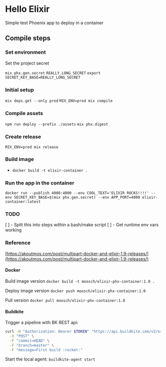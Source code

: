 # Hello Elixir

Simple test Phoenix app to deploy in a container

## Compile steps

### Set environment

Set the project secret

`mix phx.gen.secret`
`REALLY_LONG_SECRET`
`export SECRET_KEY_BASE=REALLY_LONG_SECRET`

### Initial setup

`mix deps.get --only prod`
`MIX_ENV=prod mix compile`

### Compile assets

`npm run deploy --prefix ./assets`
`mix phx.digest`

### Create release

`MIX_ENV=prod mix release`


### Build image
- `docker build -t elixir-container .`


### Run the app in the container

`docker run --publish 4000:4000 --env COOL_TEXT='ELIXIR ROCKS!!!!' --env SECRET_KEY_BASE=$(mix phx.gen.secret) --env APP_PORT=4000 elixir-container:latest`


### TODO

[ ] - Split this into steps within a bash/make script
[ ] - Get runtime env vars working


### Reference

[https://akoutmos.com/post/multipart-docker-and-elixir-1.9-releases/](https://akoutmos.com/post/multipart-docker-and-elixir-1.9-releases/)



#### Docker

Build image version
`docker build -t moosch/elixir-phx-container:1.0 .`

Deploy image version
`docker push moosch/elixir-phx-container:1.0`

Pull version
`docker pull moosch/elixir-phx-container:1.0`


#### Buildkite

Trigger a pipeline with BK REST api:
```bash
curl -H "Authorization: Bearer $TOKEN" "https://api.buildkite.com/v2/organizations/moosch/pipelines/elixir-cloud-run/builds" \
  -X "POST" \
  -F "commit=HEAD" \
  -F "branch=master" \
  -F "message=First build :rocket:"
```

Start the local agent:
`buildkite-agent start`
